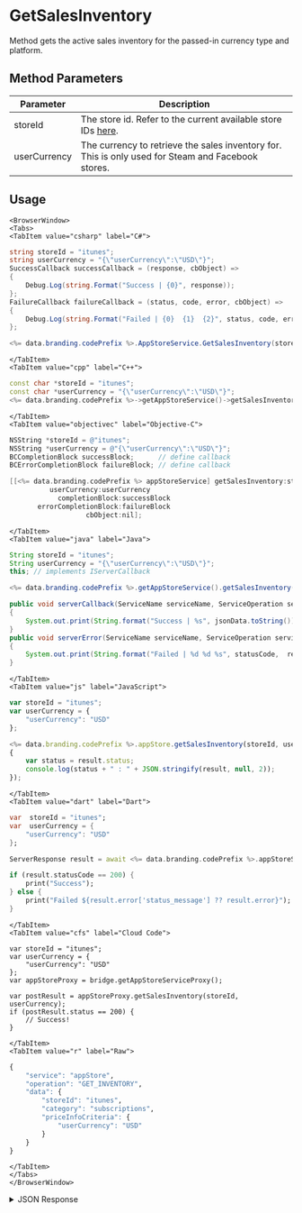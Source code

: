 # GetSalesInventory

Method gets the active sales inventory for the passed-in currency type and platform.

<PartialServop service_name="appStore" operation_name="GET_INVENTORY" />

## Method Parameters

| Parameter    | Description                                                                                                  |
| ------------ | ------------------------------------------------------------------------------------------------------------ |
| storeId      | The store id. Refer to the current available store IDs [here](/api/appendix/platformIds#store-platform-ids). |
| userCurrency | The currency to retrieve the sales inventory for. This is only used for Steam and Facebook stores.           |

## Usage

```mdx-code-block
<BrowserWindow>
<Tabs>
<TabItem value="csharp" label="C#">
```

```csharp
string storeId = "itunes";
string userCurrency = "{\"userCurrency\":\"USD\"}";
SuccessCallback successCallback = (response, cbObject) =>
{
    Debug.Log(string.Format("Success | {0}", response));
};
FailureCallback failureCallback = (status, code, error, cbObject) =>
{
    Debug.Log(string.Format("Failed | {0}  {1}  {2}", status, code, error));
};

<%= data.branding.codePrefix %>.AppStoreService.GetSalesInventory(storeId, userCurrency, successCallback, failureCallback);
```

```mdx-code-block
</TabItem>
<TabItem value="cpp" label="C++">
```

```cpp
const char *storeId = "itunes";
const char *userCurrency = "{\"userCurrency\":\"USD\"}";
<%= data.branding.codePrefix %>->getAppStoreService()->getSalesInventory(storeId, userCurrency, this);
```

```mdx-code-block
</TabItem>
<TabItem value="objectivec" label="Objective-C">
```

```objectivec
NSString *storeId = @"itunes";
NSString *userCurrency = @"{\"userCurrency\":\"USD\"}";
BCCompletionBlock successBlock;      // define callback
BCErrorCompletionBlock failureBlock; // define callback

[[<%= data.branding.codePrefix %> appStoreService] getSalesInventory:storeId
          userCurrency:userCurrency
            completionBlock:successBlock
       errorCompletionBlock:failureBlock
                   cbObject:nil];
```

```mdx-code-block
</TabItem>
<TabItem value="java" label="Java">
```

```java
String storeId = "itunes";
String userCurrency = "{\"userCurrency\":\"USD\"}";
this; // implements IServerCallback

<%= data.branding.codePrefix %>.getAppStoreService().getSalesInventory(storeId, userCurrency, this);

public void serverCallback(ServiceName serviceName, ServiceOperation serviceOperation, JSONObject jsonData)
{
    System.out.print(String.format("Success | %s", jsonData.toString()));
}
public void serverError(ServiceName serviceName, ServiceOperation serviceOperation, int statusCode, int reasonCode, String jsonError)
{
    System.out.print(String.format("Failed | %d %d %s", statusCode,  reasonCode, jsonError.toString()));
}
```

```mdx-code-block
</TabItem>
<TabItem value="js" label="JavaScript">
```

```javascript
var storeId = "itunes";
var userCurrency = {
    "userCurrency": "USD"
};

<%= data.branding.codePrefix %>.appStore.getSalesInventory(storeId, userCurrency, result =>
{
	var status = result.status;
	console.log(status + " : " + JSON.stringify(result, null, 2));
});
```

```mdx-code-block
</TabItem>
<TabItem value="dart" label="Dart">
```

```dart
var  storeId = "itunes";
var  userCurrency = {
    "userCurrency": "USD"
};

ServerResponse result = await <%= data.branding.codePrefix %>.appStoreService.getSalesInventory(storeId:storeId, userCurrency:userCurrency);

if (result.statusCode == 200) {
    print("Success");
} else {
    print("Failed ${result.error['status_message'] ?? result.error}");
}
```

```mdx-code-block
</TabItem>
<TabItem value="cfs" label="Cloud Code">
```

```cfscript
var storeId = "itunes";
var userCurrency = {
    "userCurrency": "USD"
};
var appStoreProxy = bridge.getAppStoreServiceProxy();

var postResult = appStoreProxy.getSalesInventory(storeId, userCurrency);
if (postResult.status == 200) {
    // Success!
}
```

```mdx-code-block
</TabItem>
<TabItem value="r" label="Raw">
```

```r
{
	"service": "appStore",
	"operation": "GET_INVENTORY",
	"data": {
		"storeId": "itunes",
		"category": "subscriptions",
		"priceInfoCriteria": {
			"userCurrency": "USD"
		}
	}
}
```

```mdx-code-block
</TabItem>
</Tabs>
</BrowserWindow>
```

<details>
<summary>JSON Response</summary>

```json
{
    "status": 200,
    "data": {
        "productInventory": [
            {
                "currency": {
                    "bar": 50
                },
                "description": "Bundle of 50 Bars.",
                "fbUrl": "https://dev.braincloudservers.com/fbproductservice?gameId=eggies&itemId=barBundle2Imp",
                "gameId": "eggies",
                "imageUrl": "http://eggies6waves.braincloudservers.com/s3/eggies-prod/store/bars.png",
                "itemId": "barBundle2Imp",
                "priceData": {
                    "ids": [
                        {
                            "appId": "ipad",
                            "itunesId": "com.playbrains.eggiesdevhd2.barBundle2Imp"
                        },
                        {
                            "appId": "iphone",
                            "itunesId": "com.playbrains.eggiesdev2.barBundle2Imp"
                        }
                    ]
                },
                "title": "Bars"
            }
        ],
        "serverTime": 1395952561266
    }
}
```

</details>
